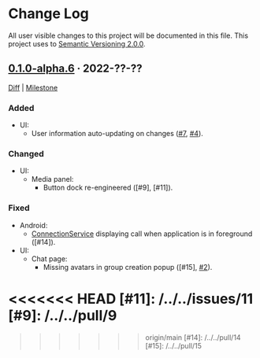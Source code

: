Change Log
==========

All user visible changes to this project will be documented in this file. This project uses to [Semantic Versioning 2.0.0].




## [0.1.0-alpha.6] · 2022-??-??
[0.1.0-alpha.6]: /../../tree/v0.1.0-alpha.6

[Diff](/../../compare/3aa35d5bf8ba9728f54db7bf4e21425711097cda...v0.1.0-alpha.6) | [Milestone](/../../milestone/1)

### Added

- UI:
    - User information auto-updating on changes ([#7], [#4]).

### Changed

- UI:
    - Media panel: 
        - Button dock re-engineered ([#9], [#11]).

### Fixed

- Android:
    - [ConnectionService] displaying call when application is in foreground ([#14]).
- UI:
    - Chat page:
        - Missing avatars in group creation popup ([#15], [#2]).

[#2]: /../../issues/2
<<<<<<< HEAD
[#11]: /../../issues/11
[#9]: /../../pull/9
=======
[#4]: /../../issues/4
[#7]: /../../pull/7
>>>>>>> origin/main
[#14]: /../../pull/14
[#15]: /../../pull/15




[ConnectionService]: https://developer.android.com/reference/android/telecom/ConnectionService
[Semantic Versioning 2.0.0]: https://semver.org
